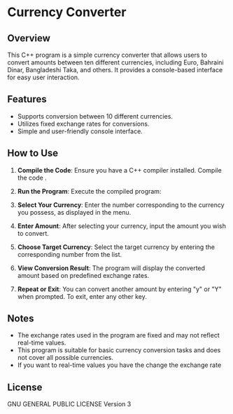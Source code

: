  # Currency Converter

## Overview
This C++ program is a simple currency converter that allows users to convert amounts between ten different currencies, including Euro, Bahraini Dinar, Bangladeshi Taka, and others. It provides a console-based interface for easy user interaction.

## Features
- Supports conversion between 10 different currencies.
- Utilizes fixed exchange rates for conversions.
- Simple and user-friendly console interface.

## How to Use

1. **Compile the Code**: 
   Ensure you have a C++ compiler installed. Compile the code .

2. **Run the Program**: 
   Execute the compiled program:


3. **Select Your Currency**: 
   Enter the number corresponding to the currency you possess, as displayed in the menu.

4. **Enter Amount**: 
   After selecting your currency, input the amount you wish to convert.

5. **Choose Target Currency**: 
   Select the target currency by entering the corresponding number from the list.

6. **View Conversion Result**: 
   The program will display the converted amount based on predefined exchange rates.

7. **Repeat or Exit**: 
   You can convert another amount by entering "y" or "Y" when prompted. To exit, enter any other key.

## Notes
- The exchange rates used in the program are fixed and may not reflect real-time values.
- This program is suitable for basic currency conversion tasks and does not cover all possible currencies.
- If you want to real-time values you have the change the exchange rate

## License
GNU GENERAL PUBLIC LICENSE Version 3
